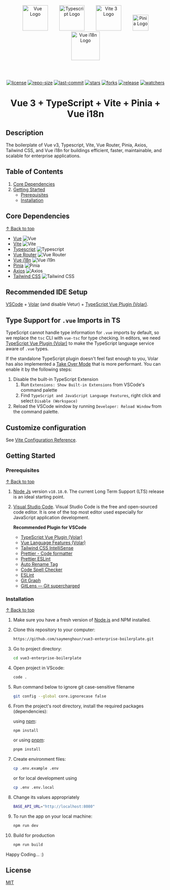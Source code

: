 <div align="center">
<a href="https://vuejs.org/" target="blank" style="margin: 0 1rem;"><img src="https://router.vuejs.org/logo.svg" width="80" alt="Vue Logo" /></a>
<a href="https://www.typescriptlang.org/" target="blank" style="margin: 0 1rem;"><img src="https://upload.wikimedia.org/wikipedia/commons/thumb/4/4c/Typescript_logo_2020.svg/1024px-Typescript_logo_2020.svg.png?20210506173343" width="80" alt="Typescript Logo" /></a>
<a href="https://vitejs.dev/" target="blank" style="margin: 0 1rem;"><img src="https://vitejs.dev/logo.svg" width="80" alt="Vite 3 Logo" /></a>
<a href="https://pinia.vuejs.org/" target="blank" style="margin: 0 1rem;"><img src="https://pinia.vuejs.org/logo.svg" width="50" alt="Pinia Logo" /></a>
<a href="https://vue-i18n.intlify.dev/" target="blank" style="margin: 0 1rem;"><img src="https://vue-i18n.intlify.dev/vue-i18n-logo.svg" width="90" alt="Vue i18n Logo" /></a>

<br><br>

[![license](https://img.shields.io/github/license/saymenghour/vue3-enterprise-boilerplate.svg)](LICENSE) [![repo-size](https://img.shields.io/github/repo-size/saymenghour/vue3-enterprise-boilerplate.svg)](repo-size) [![last-commit](https://img.shields.io/github/last-commit/saymenghour/vue3-enterprise-boilerplate.svg)](last-commit) [![stars](https://img.shields.io/github/stars/saymenghour/vue3-enterprise-boilerplate.svg)](stars) [![forks](https://img.shields.io/github/forks/saymenghour/vue3-enterprise-boilerplate.svg)](forks) [![release](https://img.shields.io/github/release/saymenghour/vue3-enterprise-boilerplate.svg)](release) [![watchers](https://img.shields.io/github/watchers/saymenghour/vue3-enterprise-boilerplate.svg)](watchers)

<h1>Vue 3 + TypeScript + Vite + Pinia + Vue i18n</h1>

</div>

## Description

The boilerplate of Vue v3, Typescript, Vite, Vue Router, Pinia, Axios, Tailwind CSS, and Vue i18n for buildings efficient, faster, maintainable, and scalable for enterprise applications.

## Table of Contents

1.  [Core Dependencies](#core-dependencies)
2.  [Getting Started](#getting-started)
    - [Prerequisites](#prerequisites)
    - [Installation](#installation)

## Core Dependencies

[&#8593; Back to top](#table-of-contents)

- [Vue](https://vuejs.org/) ![Vue](https://img.shields.io/badge/v-%5E3.3.4-blue.svg)
- [Vite](https://vitejs.dev/) ![Vite](https://img.shields.io/badge/v-%5E4.4.11-blue.svg)
- [Typescript](https://www.typescriptlang.org/) ![Typescript](https://img.shields.io/badge/v-%5E5.2.0-blue.svg)
- [Vue Router](https://router.vuejs.org/) ![Vue Router](https://img.shields.io/badge/v-%5E4.2.5-blue.svg)
- [Vue i18n](https://vue-i18n.intlify.dev/) ![Vue i19n](https://img.shields.io/badge/v-%5E9.5.0-blue.svg)
- [Pinia](https://pinia.vuejs.org/) ![Pinia](https://img.shields.io/badge/v-%5E2.1.7-blue.svg)
- [Axios](https://www.npmjs.com/package/axios) ![Axios](https://img.shields.io/badge/v-%5E1.5.1-blue.svg)
- [Tailwind CSS](https://tailwindcss.com/) ![Tailwind CSS](https://img.shields.io/badge/v-%5E3.3.3-blue.svg)

## Recommended IDE Setup

[VSCode](https://code.visualstudio.com/) + [Volar](https://marketplace.visualstudio.com/items?itemName=Vue.volar) (and disable Vetur) + [TypeScript Vue Plugin (Volar)](https://marketplace.visualstudio.com/items?itemName=Vue.vscode-typescript-vue-plugin).

## Type Support for `.vue` Imports in TS

TypeScript cannot handle type information for `.vue` imports by default, so we replace the `tsc` CLI with `vue-tsc` for type checking. In editors, we need [TypeScript Vue Plugin (Volar)](https://marketplace.visualstudio.com/items?itemName=Vue.vscode-typescript-vue-plugin) to make the TypeScript language service aware of `.vue` types.

If the standalone TypeScript plugin doesn't feel fast enough to you, Volar has also implemented a [Take Over Mode](https://github.com/johnsoncodehk/volar/discussions/471#discussioncomment-1361669) that is more performant. You can enable it by the following steps:

1. Disable the built-in TypeScript Extension
   1. Run `Extensions: Show Built-in Extensions` from VSCode's command palette
   2. Find `TypeScript and JavaScript Language Features`, right click and select `Disable (Workspace)`
2. Reload the VSCode window by running `Developer: Reload Window` from the command palette.

## Customize configuration

See [Vite Configuration Reference](https://vitejs.dev/config/).

## Getting Started

### Prerequisites

[&#8593; Back to top](#table-of-contents)

1. [Node Js](https://nodejs.org/en/) version `v18.18.0`. The current Long Term Support (LTS) release is an ideal starting point.
2. [Visual Studio Code](https://code.visualstudio.com/download). Visual Studio Code is the free and open-sourced code editor. It is one of the top most editor used especially for JavaScript application development.

   **Recommended Plugin for VSCode**

   - [TypeScript Vue Plugin (Volar)](https://marketplace.visualstudio.com/items?itemName=Vue.vscode-typescript-vue-plugin)
   - [Vue Language Features (Volar)](https://marketplace.visualstudio.com/items?itemName=Vue.volar)
   - [Tailwind CSS IntelliSense](https://marketplace.visualstudio.com/items?itemName=bradlc.vscode-tailwindcss)
   - [Prettier - Code formatter](https://marketplace.visualstudio.com/items?itemName=esbenp.prettier-vscode)
   - [Prettier ESLint](https://marketplace.visualstudio.com/items?itemName=rvest.vs-code-prettier-eslint)
   - [Auto Rename Tag](https://marketplace.visualstudio.com/items?itemName=formulahendry.auto-rename-tag)
   - [Code Spell Checker](https://marketplace.visualstudio.com/items?itemName=streetsidesoftware.code-spell-checker)
   - [ESLint](https://marketplace.visualstudio.com/items?itemName=dbaeumer.vscode-eslint)
   - [Git Graph](https://marketplace.visualstudio.com/items?itemName=mhutchie.git-graph)
   - [GitLens — Git supercharged](https://marketplace.visualstudio.com/items?itemName=eamodio.gitlens)

### Installation

[&#8593; Back to top](#table-of-contents)

1.  Make sure you have a fresh version of [Node.js](https://nodejs.org/en) and NPM installed.

2.  Clone this repository to your computer:

    ```bash
    https://github.com/saymenghour/vue3-enterprise-boilerplate.git
    ```

3.  Go to project directory:

    ```bash
    cd vue3-enterprise-boilerplate
    ```

4.  Open project in VScode:

    ```bash
    code .
    ```

5.  Run command below to ignore git case-sensitive filename

    ```bash
    git config --global core.ignorecase false
    ```

6.  From the project's root directory, install the required packages (dependencies):

    using [npm](https://www.npmjs.com/):

    ```bash
    npm install
    ```

    or using [pnpm](https://pnpm.io/):

    ```bash
    pnpm install
    ```

7.  Create environment files:

    ```bash
    cp .env.example .env
    ```

    or for local development using

    ```bash
    cp .env .env.local
    ```

8.  Change its values appropriately

    ```bash
    BASE_API_URL="http://localhost:8080"
    ```

9.  To run the app on your local machine:

    ```bash
    npm run dev
    ```

10. Build for production

    ```bash
    npm run build
    ```

Happy Coding... :)

## License

[MIT](./LICENSE)
